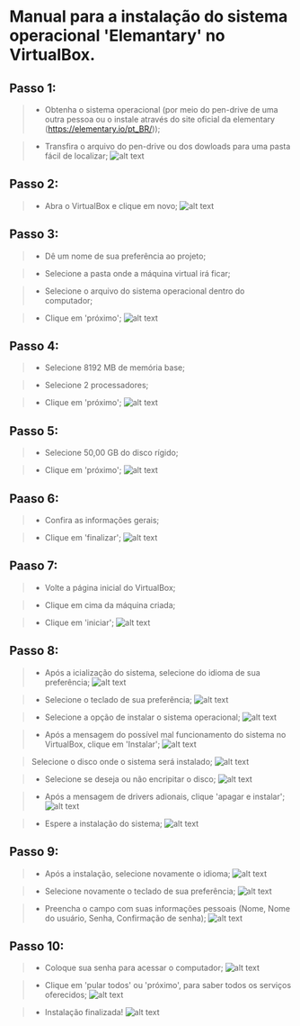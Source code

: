 # Manual para a instalação do sistema operacional 'Elemantary' no VirtualBox.

## Passo 1: 
> - Obtenha o sistema operacional (por meio do pen-drive de uma outra pessoa ou o instale através do site oficial da elementary (https://elementary.io/pt_BR/));

> - Transfira o arquivo do pen-drive ou dos dowloads para uma pasta fácil de localizar;
![alt text](<Imagens/Imagem 1.png>)

## Passo 2: 
>  - Abra o VirtualBox e clique em novo;
![alt text](<Imagens/Imagem 2.png>)

## Passo 3:

> - Dê um nome de sua preferência ao projeto;

> - Selecione a pasta onde a máquina virtual irá ficar;

> - Selecione o arquivo do sistema operacional dentro do computador;

> - Clique em 'próximo';
![alt text](<Imagens/Imagem 3.png>)


## Passo 4: 
> - Selecione 8192 MB de memória base;

> - Selecione 2 processadores;

> - Clique em 'próximo';
![alt text](<Imagens/Imagem 4.png>)

## Passo 5:
> - Selecione 50,00 GB do disco rígido;

> - Clique em 'próximo';
![alt text](<Imagens/Imagem 5.png>)

## Paaso 6:
> - Confira as informações gerais;

> - Clique em 'finalizar';
![alt text](<Imagens/Imagem 6.png>)

## Paaso 7:
> - Volte a página inicial do VirtualBox;

> - Clique em cima da máquina criada;

> - Clique em 'iniciar';
![alt text](<Imagens/Imagem 7.png>) 

## Passo 8: 
> - Após a icialização do sistema, selecione do idioma de sua preferência;
![alt text](<Imagens/Imagem 8.png>) 

> - Selecione o teclado de sua preferência;
![alt text](<Imagens/Imagem 9.png>) 

> - Selecione a opção de instalar o sistema operacional;
![alt text](<Imagens/Imagem 10.png>) 

> - Após a mensagem do possível mal funcionamento do sistema no VirtualBox, clique em 'Instalar';
![alt text](<Imagens/Imagem 11.png>) 

> Selecione o disco onde o sistema será instalado;
![alt text](<Imagens/Imagem 12.png>)

> - Selecione se deseja ou não encripitar o disco;
![alt text](<Imagens/Imagem 13.png>)

> - Após a mensagem de drivers adionais, clique 'apagar e instalar';
![alt text](<Imagens/Imagem 14.png>)

> - Espere a instalação do sistema;
![alt text](<Imagens/Imagem 15.png>)

## Passo 9:
> - Após a instalação, selecione novamente o idioma;
![alt text](<Imagens/Imagem 8.png>) 

> - Selecione novamente o teclado de sua preferência;
![alt text](<Imagens/Imagem 9.png>) 

> - Preencha o campo com suas informações pessoais (Nome, Nome do usuário, Senha, Confirmação de senha);
![alt text](<Imagens/Imagem 16.png>)

## Passo 10:
> - Coloque sua senha para acessar o computador;
![alt text](<Imagens/Imagem 19.png>)

> - Clique em 'pular todos' ou 'próximo', para saber todos os serviços oferecidos;
![alt text](<Imagens/Imagem 17.png>) 

> - Instalação finalizada!
![alt text](<Imagens/Imagem 18.png>) 
